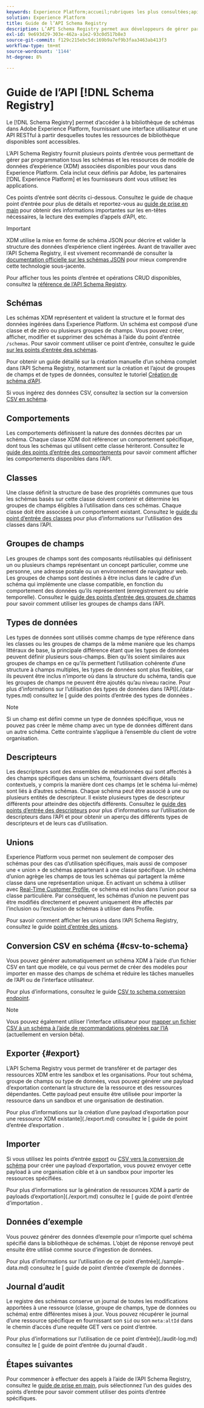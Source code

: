 ```yaml
---
keywords: Experience Platform;accueil;rubriques les plus consultées;api;API;XDM;système XDM;modèle de données d’expérience;modèle de données d’expérience;modèle de données d’expérience;modèle de données;modèle de données;registre de schémas;registre de schémas;
solution: Experience Platform
title: Guide de l’API Schema Registry
description: L’API Schema Registry permet aux développeurs de gérer par programmation tous les schémas et les ressources de modèle de données d’expérience (XDM) associées dans Adobe Experience Platform. Suivez ce guide pour savoir comment effectuer des opérations clés à l’aide de l’API.
exl-id: 9e693d29-303e-462a-a1e2-93c0d517b8e3
source-git-commit: f129c215ebc5dc169b9a7ef9b3faa3463ab413f3
workflow-type: tm+mt
source-wordcount: '1144'
ht-degree: 8%

---
```


# Guide de l’API [!DNL Schema Registry]

Le [!DNL Schema Registry] permet d’accéder à la bibliothèque de schémas dans Adobe Experience Platform, fournissant une interface utilisateur et une API RESTful à partir desquelles toutes les ressources de bibliothèque disponibles sont accessibles.

L’API Schema Registry fournit plusieurs points d’entrée vous permettant de gérer par programmation tous les schémas et les ressources de modèle de données d’expérience (XDM) associées disponibles pour vous dans Experience Platform. Cela inclut ceux définis par Adobe, les partenaires [!DNL Experience Platform] et les fournisseurs dont vous utilisez les applications.

Ces points d’entrée sont décrits ci-dessous. Consultez le guide de chaque point d’entrée pour plus de détails et reportez-vous au [guide de prise en main](./getting-started.md) pour obtenir des informations importantes sur les en-têtes nécessaires, la lecture des exemples d’appels d’API, etc.

>[!IMPORTANT]
>
>XDM utilise la mise en forme de schéma JSON pour décrire et valider la structure des données d’expérience client ingérées. Avant de travailler avec l’API Schema Registry, il est vivement recommandé de consulter la [documentation officielle sur les schémas JSON](https://json-schema.org/) pour mieux comprendre cette technologie sous-jacente.

Pour afficher tous les points d’entrée et opérations CRUD disponibles, consultez la [référence de l’API Schema Registry](https://www.adobe.io/experience-platform-apis/references/schema-registry/).

## Schémas

Les schémas XDM représentent et valident la structure et le format des données ingérées dans Experience Platform. Un schéma est composé d’une classe et de zéro ou plusieurs groupes de champs. Vous pouvez créer, afficher, modifier et supprimer des schémas à l’aide du point d’entrée `/schemas`. Pour savoir comment utiliser ce point d’entrée, consultez le guide [sur les points d’entrée des schémas](./schemas.md).

Pour obtenir un guide détaillé sur la création manuelle d’un schéma complet dans l’API Schema Registry, notamment sur la création et l’ajout de groupes de champs et de types de données, consultez le tutoriel [Création de schéma d’API](../tutorials/create-schema-api.md).

Si vous ingérez des données CSV, consultez la section sur la conversion [CSV en schéma](#csv-to-schema).

## Comportements

Les comportements définissent la nature des données décrites par un schéma. Chaque classe XDM doit référencer un comportement spécifique, dont tous les schémas qui utilisent cette classe hériteront. Consultez le [guide des points d’entrée des comportements](./behaviors.md) pour savoir comment afficher les comportements disponibles dans l’API.

## Classes

Une classe définit la structure de base des propriétés communes que tous les schémas basés sur cette classe doivent contenir et détermine les groupes de champs éligibles à l’utilisation dans ces schémas. Chaque classe doit être associée à un comportement existant. Consultez le [guide du point d’entrée des classes](./classes.md) pour plus d’informations sur l’utilisation des classes dans l’API.

## Groupes de champs

Les groupes de champs sont des composants réutilisables qui définissent un ou plusieurs champs représentant un concept particulier, comme une personne, une adresse postale ou un environnement de navigateur web. Les groupes de champs sont destinés à être inclus dans le cadre d’un schéma qui implémente une classe compatible, en fonction du comportement des données qu’ils représentent (enregistrement ou série temporelle). Consultez le [guide des points d’entrée des groupes de champs](./field-groups.md) pour savoir comment utiliser les groupes de champs dans l’API.

## Types de données

Les types de données sont utilisés comme champs de type référence dans les classes ou les groupes de champs de la même manière que les champs littéraux de base, la principale différence étant que les types de données peuvent définir plusieurs sous-champs. Bien qu’ils soient similaires aux groupes de champs en ce qu’ils permettent l’utilisation cohérente d’une structure à champs multiples, les types de données sont plus flexibles, car ils peuvent être inclus n’importe où dans la structure du schéma, tandis que les groupes de champs ne peuvent être ajoutés qu’au niveau racine. Pour plus d’informations sur l’utilisation des types de données dans l’API](./data-types.md) consultez le [ guide des points d’entrée des types de données .

>[!NOTE]
>
>Si un champ est défini comme un type de données spécifique, vous ne pouvez pas créer le même champ avec un type de données différent dans un autre schéma. Cette contrainte s’applique à l’ensemble du client de votre organisation.

## Descripteurs

Les descripteurs sont des ensembles de métadonnées qui sont affectés à des champs spécifiques dans un schéma, fournissant divers détails contextuels, y compris la manière dont ces champs (et le schéma lui-même) sont liés à d’autres schémas. Chaque schéma peut être associé à une ou plusieurs entités de descripteur. Il existe plusieurs types de descripteur différents pour atteindre des objectifs différents. Consultez le [guide des points d’entrée des descripteurs](./descriptors.md) pour plus d’informations sur l’utilisation de descripteurs dans l’API et pour obtenir un aperçu des différents types de descripteurs et de leurs cas d’utilisation.

## Unions

Experience Platform vous permet non seulement de composer des schémas pour des cas d’utilisation spécifiques, mais aussi de composer une « union » de schémas appartenant à une classe spécifique. Un schéma d’union agrège les champs de tous les schémas qui partagent la même classe dans une représentation unique. En activant un schéma à utiliser avec [Real-Time Customer Profile](../../profile/home.md), ce schéma est inclus dans l’union pour sa classe particulière. Par conséquent, les schémas d’union ne peuvent pas être modifiés directement et peuvent uniquement être affectés par l’inclusion ou l’exclusion de schémas à utiliser dans Profile.

Pour savoir comment afficher les unions dans l’API Schema Registry, consultez le guide [point d’entrée des unions](./unions.md).

## Conversion CSV en schéma {#csv-to-schema}

Vous pouvez générer automatiquement un schéma XDM à l’aide d’un fichier CSV en tant que modèle, ce qui vous permet de créer des modèles pour importer en masse des champs de schéma et réduire les tâches manuelles de l’API ou de l’interface utilisateur.

Pour plus d’informations, consultez le guide [CSV to schema conversion endpoint](./export.md).

>[!NOTE]
>
>Vous pouvez également utiliser l’interface utilisateur pour [mapper un fichier CSV à un schéma à l’aide de recommandations générées par l’IA](../../ingestion/tutorials/map-csv/recommendations.md) (actuellement en version bêta).

## Exporter {#export}

L’API Schema Registry vous permet de transférer et de partager des ressources XDM entre les sandbox et les organisations. Pour tout schéma, groupe de champs ou type de données, vous pouvez générer une payload d’exportation contenant la structure de la ressource et des ressources dépendantes. Cette payload peut ensuite être utilisée pour importer la ressource dans un sandbox et une organisation de destination.

Pour plus d’informations sur la création d’une payload d’exportation pour une ressource XDM existante](./export.md) consultez le [ guide de point d’entrée d’exportation .

## Importer

Si vous utilisez les points d’entrée [export](#export) ou [CSV vers la conversion de schéma](./import.md) pour créer une payload d’exportation, vous pouvez envoyer cette payload à une organisation cible et à un sandbox pour importer les ressources spécifiées.

Pour plus d’informations sur la génération de ressources XDM à partir de payloads d’exportation](./export.md) consultez le [ guide de point d’entrée d’importation .

## Données d’exemple

Vous pouvez générer des données d’exemple pour n’importe quel schéma spécifié dans la bibliothèque de schémas. L’objet de réponse renvoyé peut ensuite être utilisé comme source d’ingestion de données.

Pour plus d’informations sur l’utilisation de ce point d’entrée](./sample-data.md) consultez le [ guide de point d’entrée d’exemple de données .

## Journal d’audit

Le registre des schémas conserve un journal de toutes les modifications apportées à une ressource (classe, groupe de champs, type de données ou schéma) entre différentes mises à jour. Vous pouvez récupérer le journal d’une ressource spécifique en fournissant son `$id` ou son `meta:altId` dans le chemin d’accès d’une requête GET vers ce point d’entrée.

Pour plus d’informations sur l’utilisation de ce point d’entrée](./audit-log.md) consultez le [ guide de point d’entrée du journal d’audit .

## Étapes suivantes

Pour commencer à effectuer des appels à lʼaide de lʼAPI Schema Registry, consultez le [guide de prise en main](./getting-started.md), puis sélectionnez lʼun des guides des points dʼentrée pour savoir comment utiliser des points dʼentrée spécifiques.
